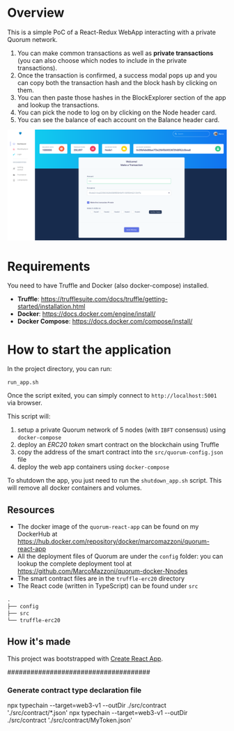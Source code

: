# Overview
This is a simple PoC of a React-Redux WebApp interacting with a private Quorum network.

1. You can make common transactions as well as **private transactions** (you can also choose which nodes to include in the private transactions).
2. Once the transaction is confirmed, a success modal pops up and you can copy both the transaction hash and the block hash by clicking on them.
3. You can then paste those hashes in the BlockExplorer section of the app and lookup the transactions.
4. You can pick the node to log on by clicking on the Node header card.
5. You can see the balance of each account on the Balance header card.

![alt text](quorum-react-img.png)



# Requirements

You need to have Truffle and Docker (also docker-compose) installed.
* **Truffle**: https://trufflesuite.com/docs/truffle/getting-started/installation.html
* **Docker**: https://docs.docker.com/engine/install/
* **Docker Compose**: https://docs.docker.com/compose/install/

# How to start the application

In the project directory, you can run:
```
run_app.sh
```
Once the script exited, you can simply connect to `http://localhost:5001` via browser.

This script will:
1. setup a private Quorum network of 5 nodes (with `IBFT` consensus) using `docker-compose`
2. deploy an *ERC20 token* smart contract on the blockchain using Truffle
3. copy the address of the smart contract into the `src/quorum-config.json` file 
4. deploy the web app containers using `docker-compose`


To shutdown the app, you just need to run the `shutdown_app.sh` script. This will remove all docker containers and volumes.

## Resources
* The docker image of the `quorum-react-app` can be found on my DockerHub at https://hub.docker.com/repository/docker/marcomazzoni/quorum-react-app
* All the deployment files of Quorum are under the `config` folder: you can lookup the complete deployment tool at https://github.com/MarcoMazzoni/quorum-docker-Nnodes
* The smart contract files are in the `truffle-erc20` directory
* The React code (written in TypeScript) can be found under `src`

```
.
├── config
├── src
└── truffle-erc20

```

## How it's made
This project was bootstrapped with [Create React App](https://github.com/facebook/create-react-app).

#####################################

### Generate contract type declaration file

npx typechain --target=web3-v1 --outDir ./src/contract './src/contract/\*.json'
npx typechain --target=web3-v1 --outDir ./src/contract './src/contract/MyToken.json'
